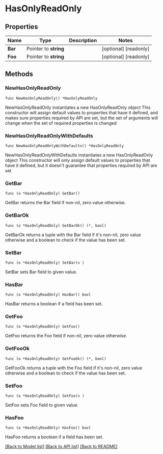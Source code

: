 # HasOnlyReadOnly

## Properties

Name | Type | Description | Notes
------------ | ------------- | ------------- | -------------
**Bar** | Pointer to **string** |  | [optional] [readonly] 
**Foo** | Pointer to **string** |  | [optional] [readonly] 

## Methods

### NewHasOnlyReadOnly

`func NewHasOnlyReadOnly() *HasOnlyReadOnly`

NewHasOnlyReadOnly instantiates a new HasOnlyReadOnly object
This constructor will assign default values to properties that have it defined,
and makes sure properties required by API are set, but the set of arguments
will change when the set of required properties is changed

### NewHasOnlyReadOnlyWithDefaults

`func NewHasOnlyReadOnlyWithDefaults() *HasOnlyReadOnly`

NewHasOnlyReadOnlyWithDefaults instantiates a new HasOnlyReadOnly object
This constructor will only assign default values to properties that have it defined,
but it doesn't guarantee that properties required by API are set

### GetBar

`func (o *HasOnlyReadOnly) GetBar() `

GetBar returns the Bar field if non-nil, zero value otherwise.

### GetBarOk

`func (o *HasOnlyReadOnly) GetBarOk() (*, bool)`

GetBarOk returns a tuple with the Bar field if it's non-nil, zero value otherwise
and a boolean to check if the value has been set.

### SetBar

`func (o *HasOnlyReadOnly) SetBar(v )`

SetBar sets Bar field to given value.

### HasBar

`func (o *HasOnlyReadOnly) HasBar() bool`

HasBar returns a boolean if a field has been set.

### GetFoo

`func (o *HasOnlyReadOnly) GetFoo() `

GetFoo returns the Foo field if non-nil, zero value otherwise.

### GetFooOk

`func (o *HasOnlyReadOnly) GetFooOk() (*, bool)`

GetFooOk returns a tuple with the Foo field if it's non-nil, zero value otherwise
and a boolean to check if the value has been set.

### SetFoo

`func (o *HasOnlyReadOnly) SetFoo(v )`

SetFoo sets Foo field to given value.

### HasFoo

`func (o *HasOnlyReadOnly) HasFoo() bool`

HasFoo returns a boolean if a field has been set.


[[Back to Model list]](../README.md#documentation-for-models) [[Back to API list]](../README.md#documentation-for-api-endpoints) [[Back to README]](../README.md)


